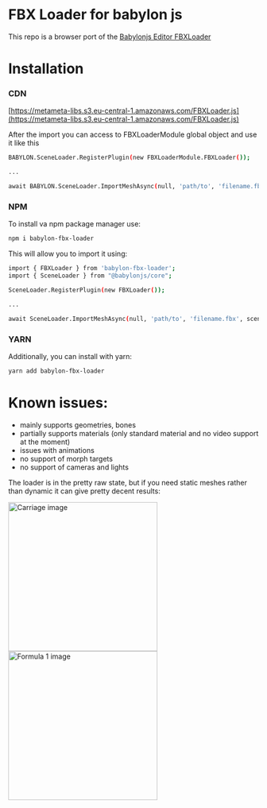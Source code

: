 # FBX Loader for babylon js

This repo is a browser port of the [Babylonjs Editor FBXLoader](https://github.com/BabylonJS/Editor/tree/master/src/renderer/editor/loaders/fbx)

# Installation

### CDN

[https://metameta-libs.s3.eu-central-1.amazonaws.com/FBXLoader.js](https://metameta-libs.s3.eu-central-1.amazonaws.com/FBXLoader.js)

After the import you can access to FBXLoaderModule global object and use it like this

```bash
BABYLON.SceneLoader.RegisterPlugin(new FBXLoaderModule.FBXLoader());

...

await BABYLON.SceneLoader.ImportMeshAsync(null, 'path/to', 'filename.fbx', scene);
```

### NPM

To install va npm package manager use:

```bash
npm i babylon-fbx-loader
```

This will allow you to import it using:

```bash
import { FBXLoader } from 'babylon-fbx-loader';
import { SceneLoader } from "@babylonjs/core";

SceneLoader.RegisterPlugin(new FBXLoader());

...

await SceneLoader.ImportMeshAsync(null, 'path/to', 'filename.fbx', scene);
```

### YARN

Additionally, you can install with yarn:

```bash
yarn add babylon-fbx-loader
```

# Known issues:
* mainly supports geometries, bones
* partially supports materials (only standard material and no video support at the moment)
* issues with animations
* no support of morph targets
* no support of cameras and lights

The loader is in the pretty raw state, but if you need static meshes rather than dynamic it can give pretty decent results:

<img src="https://metameta-libs.s3.eu-central-1.amazonaws.com/carriage.png" alt="Carriage image" width="300"/>
<img src="https://metameta-libs.s3.eu-central-1.amazonaws.com/formula-1.png" alt="Formula 1 image" width="300"/>
